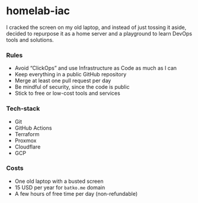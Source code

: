 # homelab-iac
I cracked the screen on my old laptop, and instead of just tossing it aside, 
decided to repurpose it as a home server and a playground to learn DevOps tools and solutions.

### Rules
- Avoid “ClickOps” and use Infrastructure as Code as much as I can
- Keep everything in a public GitHub repository
- Merge at least one pull request per day
- Be mindful of security, since the code is public
- Stick to free or low-cost tools and services

### Tech-stack
- Git
- GitHub Actions
- Terraform
- Proxmox
- Cloudflare
- GCP

### Costs
- One old laptop with a busted screen
- 15 USD per year for `batko.me` domain
- A few hours of free time per day (non-refundable)
